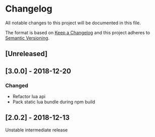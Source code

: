 # Changelog
All notable changes to this project will be documented in this file.

The format is based on [Keep a Changelog](http://keepachangelog.com/en/1.0.0/)
and this project adheres to [Semantic Versioning](http://semver.org/spec/v2.0.0.html).

## [Unreleased]

## [3.0.0] - 2018-12-20
### Changed

- Refactor lua api
- Pack static lua bundle during npm build

## [2.0.2] - 2018-12-13

Unstable intermediate release
